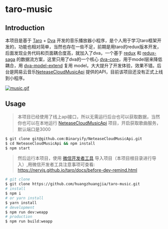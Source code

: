 # taro-music

## Introduction

 本项目是基于 [Taro](https://github.com/NervJS/taro) + [Dva](https://dvajs.com/) 开发的音乐播放器小程序，是个人用于学习taro框架开发的，功能也相对简单，当然也存在一些不足，前期是用taro的redux版本开发，后面发现业务代码和页面耦合度高，就加入了dva，一个基于 [redux](https://github.com/reduxjs/redux) 和 [redux-saga](https://github.com/redux-saga/redux-saga) 的数据流方案，这里只用了dva的一个核心 [dva-core](https://github.com/dvajs/dva/tree/master/packages/dva-core)，用于model层来降低耦合，用 [dva-model-extend](https://github.com/dvajs/dva-model-extend) 复用 model，大大提升了开发体验，效果不错。后台是网易云音乐[NeteaseCloudMusicApi](https://binaryify.github.io/NeteaseCloudMusicApi/#/) 提供的API，目前该项目还没有正式上线到小程序。

 [![music.gif](https://github.com/huangzhuangjia/taro-music/blob/master/src/assets/image/music.gif?raw=true)](https://github.com/huangzhuangjia/taro-music/blob/master/src/assets/image/music.gif?raw=true)

## Usage

> 本项目已经使用了线上api接口，所以无需运行后台也可以获取数据，当然你也可以在本地运行 [NeteaseCloudMusicApi](https://binaryify.github.io/NeteaseCloudMusicApi/#/) 项目，开启获取歌曲服务，默认端口是3000

```bash
$ git clone git@github.com:Binaryify/NeteaseCloudMusicApi.git
$ cd NeteaseCloudMusicApi && npm install
$ npm start
```

>然后运行本项目，使用 [微信开发者工具](https://developers.weixin.qq.com/miniprogram/dev/devtools/download.html) 导入项目（本项目根目录进行导入）,用微信开发者工具注意事项可查看: https://nervjs.github.io/taro/docs/before-dev-remind.html

```bash
# git clone
$ git clone https://github.com/huangzhuangjia/taro-music.git
# install
$ npm i
# or yarn install
$ yarn install
# development
$ npm run dev:weapp
# production
$ npm run build:weapp
```
